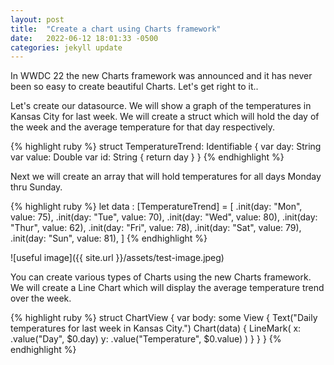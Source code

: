 ```yaml
---
layout: post
title:  "Create a chart using Charts framework"
date:   2022-06-12 18:01:33 -0500
categories: jekyll update
---
```

In WWDC 22 the new Charts framework was announced and it has never been so easy
to create beautiful Charts. Let's get right to it..

Let's create our datasource. We will show a graph of the temperatures in Kansas City
for last week. We will create a struct which will hold the day of the week and the average temperature for that
day respectively.

{% highlight ruby %}
struct TemperatureTrend: Identifiable {
  var day: String
  var value: Double
  var id: String { return day }
}
{% endhighlight %}

Next we will create an array that will hold temperatures for all days Monday thru Sunday.

{% highlight ruby %}
let data : [TemperatureTrend] = [
  .init(day: "Mon", value: 75),
  .init(day: "Tue", value: 70),
  .init(day: "Wed", value: 80),
  .init(day: "Thur", value: 62),
  .init(day: "Fri", value: 78),
  .init(day: "Sat", value: 79),
  .init(day: "Sun", value: 81),
]
{% endhighlight %}

![useful image]({{ site.url }}/assets/test-image.jpeg)

You can create various types of Charts using the new Charts framework. We will create a
Line Chart which will display the average temperature trend over the week.

{% highlight ruby %}
struct ChartView {
  var body: some View {
    Text("Daily temperatures for last week in Kansas City.")
    Chart(data) {
      LineMark(
          x: .value("Day", $0.day)
          y: .value("Temperature", $0.value)
        )
    }
  }
}
{% endhighlight %}

